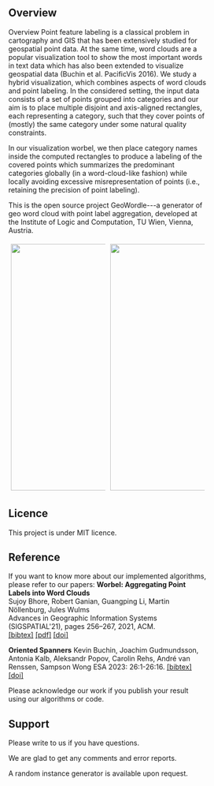 <script src="https://cdn.mathjax.org/mathjax/latest/MathJax.js?config=TeX-AMS-MML_HTMLorMML" type="text/javascript"></script>
<style>
* {
  box-sizing: border-box;
}

.column {
  float: left;
  width: 50%;
  padding: 5px;
}

/* Clearfix (clear floats) */
.row::after {
  content: "";
  clear: both;
  display: table;
}
</style>

## Overview
Overview
Point feature labeling is a classical problem in cartography and GIS that has been extensively studied for geospatial point data.
At the same time, word clouds are a popular visualization tool to show the most important words in text data which has also been extended to visualize geospatial data (Buchin et al. PacificVis 2016).
We study a hybrid visualization, which combines aspects of word clouds and point labeling.
In the considered setting, the input data consists of a set of points grouped into categories and our aim is to place multiple disjoint and axis-aligned rectangles, each representing a category, such that they cover points of (mostly) the same category under some natural quality constraints.

In our visualization worbel, we then place category names inside the computed rectangles to produce a labeling of the covered points which summarizes the predominant categories globally (in a word-cloud-like fashion) while locally avoiding excessive misrepresentation of points (i.e., retaining the precision of point labeling). 


This is the open source project GeoWordle---a generator of geo word cloud with point label aggregation, developed at the Institute of Logic and Computation, TU Wien, Vienna, Austria. 
<div class="row">
  <div class="column">
    <img src="us_crop_box.jpg" width="500">
  </div>
  <div class="column">
    <img src="us_crop_map.jpg" width="500"> 
  </div>
</div>



## Licence
This project is under MIT licence.

## Reference
If you want to know more about our implemented algorithms, please refer to our papers:
**Worbel: Aggregating Point Labels into Word Clouds**<br>
Sujoy Bhore, Robert Ganian, Guangping Li, Martin Nöllenburg, Jules Wulms<br>
Advances in Geographic Information Systems (SIGSPATIAL'21), pages 256–267, 2021, ACM.<br>
[[bibtex]](https://www.ac.tuwien.ac.at/publications/bglnw-wapliwc-21?file=../../publications/noellenburg-ac-web.bib) [[pdf]](https://arxiv.org/abs/2109.04368) [[doi]](https://dl.acm.org/doi/10.1145/3474717.3483959)

**Oriented Spanners**<be>
Kevin Buchin, Joachim Gudmundsson, Antonia Kalb, Aleksandr Popov, Carolin Rehs, André van Renssen, Sampson Wong<be>
ESA 2023: 26:1-26:16.
[[bibtex]](https://dblp.org/rec/conf/esa/BuchinGK0RRW23.bib) [[doi]](https://dl.acm.org/doi/10.4230/LIPICS.ESA.2023.26)


Please acknowledge our work if you publish your result using our algorithms or code.



## Support
Please write to us if you have questions.

We are glad to get any comments and error reports.

A random instance generator is available upon request.
